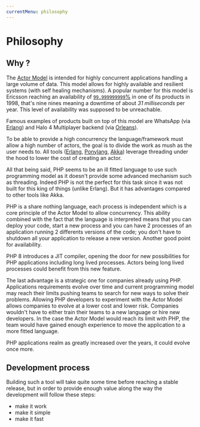 ```yaml
---
currentMenu: philosophy
---
```


# Philosophy

## Why ?

The [Actor Model](https://en.wikipedia.org/wiki/Actor_model) is intended for highly concurrent applications handling a large volume of data. This model allows for highly available and resilient systems (with self healing mechanisms). A popular number for this model is Ericsson reaching an availability of [`99.999999999`%](https://en.wikipedia.org/wiki/Erlang_(programming_language)#History) in one of its products in 1998, that's nine nines meaning a downtime of about *31 milliseconds* per year. This level of availability was supposed to be unreachable.

Famous examples of products built on top of this model are WhatsApp (via [Erlang](https://www.erlang.org)) and Halo 4 Multiplayer backend (via [Orleans](https://dotnet.github.io/orleans/)).

To be able to provide a high concurrency the language/framework must allow a high number of actors, the goal is to divide the work as mush as the user needs to. All tools ([Erlang](https://www.erlang.org), [Ponylang](https://www.ponylang.io), [Akka](https://akka.io)) leverage threading under the hood to lower the cost of creating an actor.

All that being said, PHP seems to be an ill fitted language to use such programming model as it doesn't provide some advanced mechanism such as threading. Indeed PHP is not the perfect for this task since it was not built for this king of things (unlike Erlang). But it has advantages compared to other tools like Akka.

PHP is a share nothing language, each process is independent which is a core principle of the Actor Model to allow concurrency. This ability combined with the fact that the language is interpreted means that you can deploy your code, start a new process and you can have 2 processes of an application running 2 differents versions of the code; you don't have to shutdown all your application to release a new version. Another good point for availability.

PHP 8 introduces a JIT compiler, opening the door for new possibilities for PHP applications including long lived processes. Actors being long lived processes could benefit from this new feature.

The last advantage is a strategic one for companies already using PHP. Applications requirements evolve over time and current programming model may reach their limits pushing teams to search for new ways to solve their problems. Allowing PHP developers to experiment with the Actor Model allows companies to evolve at a lower cost and lower risk. Companies wouldn't have to either train their teams to a new language or hire new developers. In the case the Actor Model would reach its limit with PHP, the team would have gained enough experience to move the application to a more fitted language.

PHP applications realm as greatly increased over the years, it could evolve once more.

## Development process

Building such a tool will take quite some time before reaching a stable release, but in order to provide enough value along the way the development will follow these steps:

- make it work
- make it simple
- make it fast
